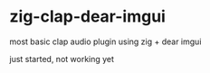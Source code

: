 # zig-clap-dear-imgui
most basic clap audio plugin using zig + dear imgui

just started, not working yet
